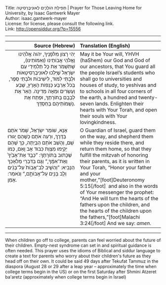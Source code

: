 <html>
<head></head>
<body>
Title: תְּפִילַת הוֹלְכִים לְאוּנִיבֶרְסִיטָה | Prayer for Those Leaving Home for University, by Isaac Gantwerk Mayer<br />
Author: isaac.gantwerk-mayer<br />
License: for license, please consult the following link.<br />
Link: <a href="http://opensiddur.org/?p=15556">http://opensiddur.org/?p=15556</a>
<p />
<hr />

<table style="margin-left: auto;margin-right: auto;" class="draggable">
<thead><tr><th id="x" style="text-align: right;">Source (Hebrew)</th><th style="text-align: left;">Translation (English)</th></tr></thead>
<tbody>
<tr><td style="vertical-align:top;" width="46%">
<div class="liturgy" style="text-align: right;"><span lang="he">
יְהִי רָצוֹן מִלּפָנֶיךָ, 
יהוה אֱלֹהֵינוּ וֶאֱלֹהַי אֲבוֹתֵינוּ (וְאִמּוֹתֵינוּ), 
שֶׁתִּשְׁמֹר אֶת כׇּל תַּלְמִידֵי עַם יִשְׂרָאֵל 
שֶׁיֵּלְכוּ לְאוּנִיבֶרְסִיטָאוֹת וּלְבָתֵּי לִמּוּד, 
לִישִׁיבוֹת וּלבָתֵּי סֵפֶר, 
בְּכֹל אַרְבַּע כַּנְפוֹת הָאָרֶץ, 
שֶׁבַע וְעֶשְׂרִים וּמֵאָה מְדִינָה. 
הָאֵר אֶת לְבָבָם בְּתוֹרָתֶךָ, 
וּפְתַח אֶת נִשְׁמוֹתֵיהֶם בְּחַסְדֵּךְ. 
</span></div></td>

<td style="vertical-align:top;" width="53%"><div class="english">
May it be Your will, 
YHVH (haShem) our God and God of our ancestors,
that You guard all the people Israel’s students 
who shall go to universities and houses of study, 
to yeshivas and to schools 
in all four corners of the earth, 
a hundred and twenty-seven lands. 
Enlighten their hearts with Your Torah, 
and open their souls with Your lovingkindness. 
</div></td></tr>


<tr><td style="vertical-align:top;" width="46%">
<div class="liturgy"><span lang="he">
אָנָּא, שׁוֹמֵר יִשְׂרָאֵל, 
שְׁמֹר אֹתָם בַּדֶּרֶךְ, 
וּרְעֵה אֹתָם כְּשֶׁהֵם יָגוּרוּ שָׁם, 
וְהָשֵׁב אֹתָם הַבַּיְתָה, 
כָּךְ שֶׁהֵם יְקַיְּמוּ מִצְוַּת כִּבּוּד אָב וָאֵם, 
כְּמוֹ שֶׁכָּתוּב בְּתוֹרָתֶךָ: 
”כַּבֵּ֤ד אֶת־אָבִ֙יךָ֙ וְאֶת־אִמֶּ֔ךָ,“ 
וְגָּם בְּדִּבְרֵי מַלְאָכְךָ הַנָּבִיא: 
”וְהֵשִׁ֤יב לֵב־אָבוֹת֙ עַל־בָּנִ֔ים 
וְלֵ֥ב בָּנִ֖ים עַל־אֲבוֹתָ֑ם,“ 
וְנֹאמַר: אָמֵן.
</span></div></td>

<td style="vertical-align:top;" width="53%"><div class="english">
O Guardian of Israel, 
guard them on the way, 
and shepherd them while they reside there, 
and return them home, 
so that they fulfill the mitzvah of honoring their parents, 
as it is written in Your Torah, 
“Honor your father and your mother,”[foot]Deuteronomy 5:15[/foot]&nbsp;
and also in the words of Your messenger the prophet: 
“And He will turn the hearts of the fathers upon the children, 
and the hearts of the children upon the fathers,”[foot]Malachi 3:24[/foot] 
And we say: <em>amen</em>.
</div></td>
</tr>
</tbody></table>

<hr />

When children go off to college, parents can feel worried about the future of their children. Empty-nest syndrome can set in and spiritual guidance is often needed. This prayer uses the idioms of Biblical and siddur language to create a text for parents who worry about their children's future as they head off on their own. It could be said 49 days after Tekufat Tammuz in the diaspora (August 28 or 29 after a leap year – approximately the time when college terms begin in the US) or on the first Saturday after Shmini Atzeret ba'aretz (approximately when college terms begin in Israel)
</body>
</html>